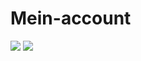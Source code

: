 # Mein-account
[![](https://visitcount.itsvg.in/api?id=ismailelghazi&label=%3F%3F&color=1&icon=1&pretty=false)](https://visitcount.itsvg.in)
<a href="https://visitcount.itsvg.in">
  <img src="https://visitcount.itsvg.in/api?id=ismailelghazi&label=%3F%3F&color=1&icon=1&pretty=false" />
</a>
